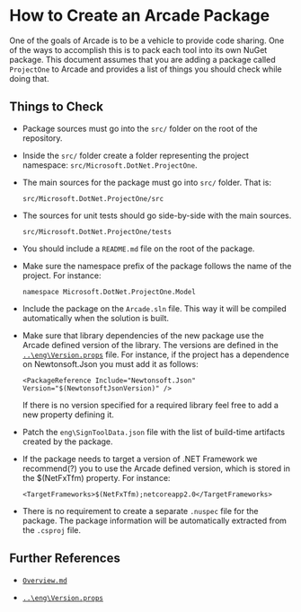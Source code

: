 # How to Create an Arcade Package

One of the goals of Arcade is to be a vehicle to provide code sharing. One of the ways to accomplish this is to pack each tool into its own NuGet package. This document assumes that you are adding a package called `ProjectOne` to Arcade and provides a list of things you should check while doing that.

## Things to Check

- Package sources must go into the `src/` folder on the root of the repository.

- Inside the `src/` folder create a folder representing the project namespace: `src/Microsoft.DotNet.ProjectOne`.

- The main sources for the package must go into `src/` folder. That is:

  `src/Microsoft.DotNet.ProjectOne/src`

- The sources for unit tests should go side-by-side with the main sources.

  `src/Microsoft.DotNet.ProjectOne/tests`

- You should include a `README.md` file on the root of the package.

- Make sure the namespace prefix of the package follows the name of the project. For instance:

  `namespace Microsoft.DotNet.ProjectOne.Model`

- Include the package on the `Arcade.sln` file. This way it will be compiled automatically when the solution is built.

- Make sure that library dependencies of the new package use the Arcade defined version of the library. The versions are defined in the [`..\eng\Version.props`](..\eng\Versions.props) file. For instance, if the project has a dependence on Newtonsoft.Json you must add it as follows:

  `<PackageReference Include="Newtonsoft.Json" Version="$(NewtonsoftJsonVersion)" />`

  If there is no version specified for a required library feel free to add a new property defining it.

- Patch the `eng\SignToolData.json` file with the list of build-time artifacts created by the package. 

- If the package needs to target a version of .NET Framework we recommend(?) you to use the Arcade defined version, which is stored in the $(NetFxTfm) property. For instance:

  `<TargetFrameworks>$(NetFxTfm);netcoreapp2.0</TargetFrameworks>`

- There is no requirement to create a separate `.nuspec` file for the package. The package information will be automatically extracted from the `.csproj` file.

## Further References

- [`Overview.md`](Overview.md)

- [`..\eng\Version.props`](..\eng\Versions.props)

  
